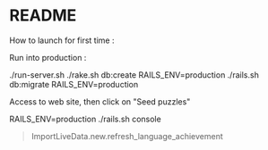 # README

How to launch for first time :

Run into production :

./run-server.sh
./rake.sh db:create RAILS_ENV=production
./rails.sh db:migrate RAILS_ENV=production

Access to web site, then click on "Seed puzzles"

RAILS_ENV=production ./rails.sh console
> ImportLiveData.new.refresh_language_achievement


